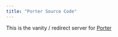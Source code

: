 ```yaml
---
title: "Porter Source Code"
---
```


This is the vanity / redirect server for [Porter](https://porter.sh)